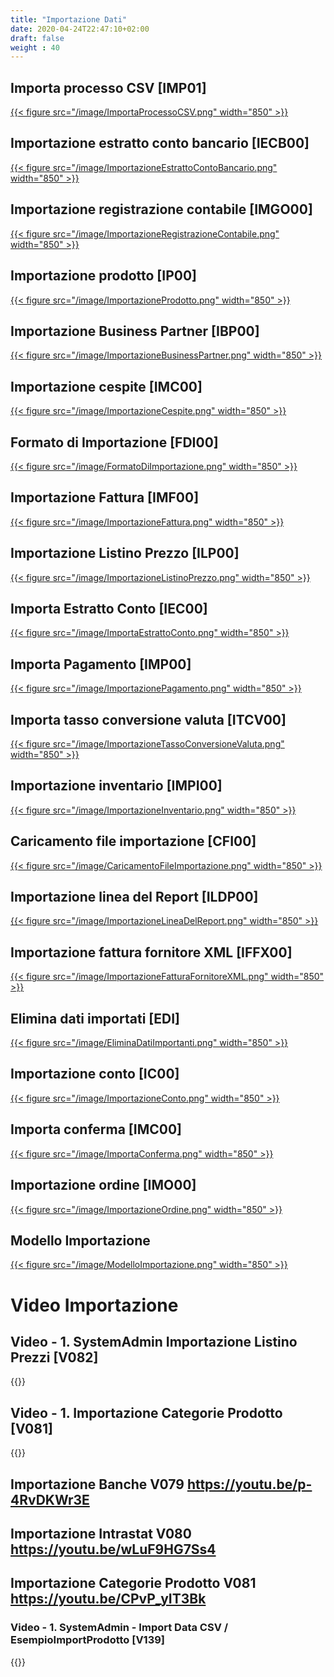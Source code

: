 ```yaml
---
title: "Importazione Dati"
date: 2020-04-24T22:47:10+02:00
draft: false
weight : 40
---
```


## Importa processo CSV [IMP01]
[{{< figure src="/image/ImportaProcessoCSV.png"  width="850"  >}}](/image/ImportaProcessoCSV.png)
## Importazione estratto conto bancario [IECB00]
[{{< figure src="/image/ImportazioneEstrattoContoBancario.png"  width="850"  >}}](/image/ImportazioneEstrattoContoBancario.png)
## Importazione registrazione contabile [IMGO00]
[{{< figure src="/image/ImportazioneRegistrazioneContabile.png"  width="850"  >}}](/image/ImportazioneRegistrazioneContabile.png)
## Importazione prodotto [IP00]
[{{< figure src="/image/ImportazioneProdotto.png"  width="850"  >}}](/image/ImportazioneProdotto.png)
## Importazione Business Partner [IBP00]
[{{< figure src="/image/ImportazioneBusinessPartner.png"  width="850"  >}}](/image/ImportazioneBusinessPartner.png)
## Importazione cespite [IMC00]
[{{< figure src="/image/ImportazioneCespite.png"  width="850"  >}}](/image/ImportazioneCespite.png)
## Formato di Importazione [FDI00]
[{{< figure src="/image/FormatoDiImportazione.png"  width="850"  >}}](/image/FormatoDiImportazione.png)
## Importazione Fattura [IMF00]
[{{< figure src="/image/ImportazioneFattura.png"  width="850"  >}}](/image/ImportazioneFattura.png)
## Importazione Listino Prezzo [ILP00]
[{{< figure src="/image/ImportazioneListinoPrezzo.png"  width="850"  >}}](/image/ImportazioneListinoPrezzo.png)
## Importa Estratto Conto [IEC00]
[{{< figure src="/image/ImportaEstrattoConto.png"  width="850"  >}}](/image/ImportaEstrattoConto.png)
## Importa Pagamento [IMP00]
[{{< figure src="/image/ImportazionePagamento.png"  width="850"  >}}](/image/ImportazionePagamento.png)
## Importa tasso conversione valuta [ITCV00]
[{{< figure src="/image/ImportazioneTassoConversioneValuta.png"  width="850"  >}}](/image/ImportazioneTassoConversioneValuta.png)
## Importazione inventario [IMPI00]
[{{< figure src="/image/ImportazioneInventario.png"  width="850"  >}}](/image/ImportazioneInventario.png)
## Caricamento file importazione [CFI00]
[{{< figure src="/image/CaricamentoFileImportazione.png"  width="850"  >}}](/image/CaricamentoFileImportazione.png)
## Importazione linea del Report [ILDP00]
[{{< figure src="/image/ImportazioneLineaDelReport.png"  width="850"  >}}](/image/ImportazioneLineaDelReport.png)
## Importazione fattura fornitore XML [IFFX00]
[{{< figure src="/image/ImportazioneFatturaFornitoreXML.png"  width="850"  >}}](/image/ImportazioneFatturaFornitoreXML.png)
## Elimina dati importati [EDI]
[{{< figure src="/image/EliminaDatiImportanti.png"  width="850"  >}}](/image/EliminaDatiImportanti.png)
## Importazione conto [IC00]
[{{< figure src="/image/ImportazioneConto.png"  width="850"  >}}](/image/ImportazioneConto.png)
## Importa conferma [IMC00]
[{{< figure src="/image/ImportaConferma.png"  width="850"  >}}](/image/ImportaConferma.png)
## Importazione ordine [IMO00]
[{{< figure src="/image/ImportazioneOrdine.png"  width="850"  >}}](/image/ImportazioneOrdine.png)
## Modello Importazione
[{{< figure src="/image/ModelloImportazione.png"  width="850"  >}}](/image/ModelloImportazione.png)


# Video Importazione

## Video - 1. SystemAdmin Importazione Listino Prezzi [V082]
{{<youtube teeJJ8HGXo4>}}

## Video - 1. Importazione Categorie Prodotto [V081]
{{<youtube CPvP_yIT3Bk>}}

## Importazione Banche V079 https://youtu.be/p-4RvDKWr3E

## Importazione Intrastat V080 https://youtu.be/wLuF9HG7Ss4

## Importazione Categorie Prodotto V081 https://youtu.be/CPvP_yIT3Bk

### Video - 1. SystemAdmin - Import Data CSV  / EsempioImportProdotto [V139]
{{<youtube rksqFJ31Kgw>}}
